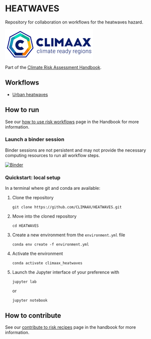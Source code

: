 # HEATWAVES

Repository for collaboration on workflows for the heatwaves hazard.

[<img src="https://raw.githubusercontent.com/CLIMAAX/crabook/main/crabook/logo.png" height="100" />](https://climaax.eu)

Part of the [Climate Risk Assessment Handbook](https://handbook.climaax.eu/notebooks/workflows/heatwaves.html).


## Workflows

- [Urban heatwaves](01_Urban_heatwaves/)


## How to run

See our [how to use risk workflows](https://handbook.climaax.eu/notebooks/workflows_how_to.html) page in the Handbook for more information.

### Launch a binder session

Binder sessions are not persistent and may not provide the necessary computing resources to run all workflow steps.

[![Binder](https://mybinder.org/badge_logo.svg)](https://mybinder.org/v2/gh/climaax/binder-env/main?urlpath=git-pull%3Frepo%3Dhttps%253A%252F%252Fgithub.com%252FCLIMAAX%252FHEATWAVES%26urlpath%3Dlab%252Ftree%252FHEATWAVES%252F%26branch%3Dmain)

### Quickstart: local setup

In a terminal where git and conda are available:

1.  Clone the repository

        git clone https://github.com/CLIMAAX/HEATWAVES.git

2.  Move into the cloned repository

        cd HEATWAVES

3.  Create a new environment from the `environment.yml` file

        conda env create -f environment.yml

4.  Activate the environment

        conda activate climaax_heatwaves

5.  Launch the Jupyter interface of your preference with

        jupyter lab

    or

        jupyter notebook


## How to contribute

See our [contribute to risk recipes](https://handbook.climaax.eu/community/contribute.html) page in the handbook for more information.
